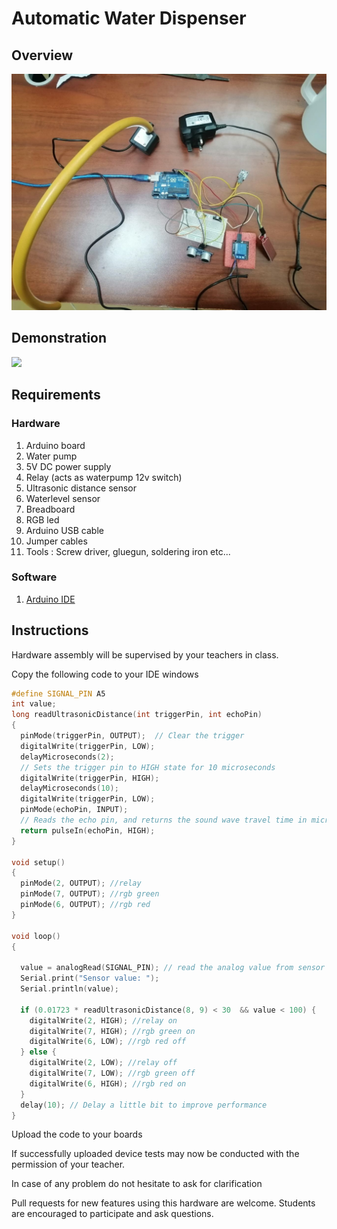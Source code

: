 # Automatic Water Dispenser
## Overview
![](/attachments/Dispenser.jpg)

## Demonstration 
![](/attachments/Dispenser.gif)

## Requirements

### Hardware
1. Arduino board
1. Water pump
1. 5V DC power supply
1. Relay (acts as waterpump 12v switch)
1. Ultrasonic distance sensor
1. Waterlevel sensor
1. Breadboard 
1. RGB led
1. Arduino USB cable
1. Jumper cables
1. Tools : Screw driver, gluegun, soldering iron etc...

### Software
1. [Arduino IDE](https://www.arduino.cc/en/software/)

## Instructions
Hardware assembly will be supervised by your teachers in class.

Copy the following code to your IDE windows

```c++
#define SIGNAL_PIN A5
int value;
long readUltrasonicDistance(int triggerPin, int echoPin)
{
  pinMode(triggerPin, OUTPUT);  // Clear the trigger
  digitalWrite(triggerPin, LOW);
  delayMicroseconds(2);
  // Sets the trigger pin to HIGH state for 10 microseconds
  digitalWrite(triggerPin, HIGH);
  delayMicroseconds(10);
  digitalWrite(triggerPin, LOW);
  pinMode(echoPin, INPUT);
  // Reads the echo pin, and returns the sound wave travel time in microseconds
  return pulseIn(echoPin, HIGH);
}

void setup()
{
  pinMode(2, OUTPUT); //relay
  pinMode(7, OUTPUT); //rgb green
  pinMode(6, OUTPUT); //rgb red
}

void loop()
{

  value = analogRead(SIGNAL_PIN); // read the analog value from sensor
  Serial.print("Sensor value: ");
  Serial.println(value);
    
  if (0.01723 * readUltrasonicDistance(8, 9) < 30  && value < 100) {
    digitalWrite(2, HIGH); //relay on
    digitalWrite(7, HIGH); //rgb green on
    digitalWrite(6, LOW); //rgb red off
  } else {
    digitalWrite(2, LOW); //relay off
    digitalWrite(7, LOW); //rgb green off
    digitalWrite(6, HIGH); //rgb red on
  }
  delay(10); // Delay a little bit to improve performance
}
```

Upload the code to your boards 

If successfully uploaded device tests may now be conducted with the permission of your teacher.

In case of any problem do not hesitate to ask for clarification

Pull requests for new features using this hardware are welcome. Students are encouraged to participate and ask questions.
